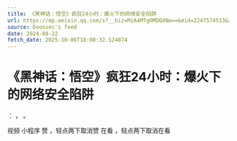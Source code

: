 ```yaml
---
title: 《黑神话：悟空》疯狂24小时：爆火下的网络安全陷阱
url: https://mp.weixin.qq.com/s?__biz=MzA4MTg0MDQ4Nw==&mid=2247574513&idx=1&sn=6dd17d425db7f2136fbff0139e57dda1
source: Doonsec's feed
date: 2024-08-22
fetch_date: 2025-10-06T18:00:32.524874
---
```


# 《黑神话：悟空》疯狂24小时：爆火下的网络安全陷阱

：
，
。

视频
小程序
赞
，轻点两下取消赞
在看
，轻点两下取消在看